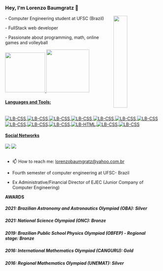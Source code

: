 
### Hey, I'm Lorenzo Baumgratz 👋
 <img align="right" height="300px" width="30%" src="https://hemalcorporation.com/wp-content/uploads/2020/02/web-development.gif">   
<p> - Computer Engineering  student at UFSC (Brazil)</p>
<p> - FullStack web developer </p>
<p> - Passionate about programming, math, online games and volleyball </p>

  <p align="left">
    <a href="https://github.com/LorenzoBaumgratz">
    <img height="130em"  src="https://github-readme-stats.vercel.app/api?username=LorenzoBaumgratz&show_icons=true&theme=dracula&include_all_commits=true&count_private=true"/>
    <img height="140em"  src="https://github-readme-stats.vercel.app/api/top-langs/?username=LorenzoBaumgratz&layout=compact&langs_count=7&theme=dracula"/>
  </p>
  

<h4>Languages and Tools:</h4>
<div style="display: inline_block" width="500px"><br>
  <img align="center" alt="LB-CSS"   src="https://img.shields.io/badge/React-20232A?style=for-the-badge&logo=react&logoColor=61DAFB" />
  <img align="center" alt="LB-CSS"   src="https://img.shields.io/badge/JavaScript-323330?style=for-the-badge&logo=javascript&logoColor=F7DF1E" />
  <img align="center" alt="LB-CSS"   src="https://img.shields.io/badge/TypeScript-007ACC?style=for-the-badge&logo=typescript&logoColor=white" /> 
  <img align="center" alt="LB-CSS"   src="https://img.shields.io/badge/MongoDB-4EA94B?style=for-the-badge&logo=mongodb&logoColor=white" />
  <img align="center" alt="LB-CSS"   src="https://img.shields.io/badge/Node%20js-339933?style=for-the-badge&logo=nodedotjs&logoColor=white" />
  <img align="center" alt="LB-CSS"   src="https://img.shields.io/badge/PostgreSQL-316192?style=for-the-badge&logo=postgresql&logoColor=white" />   
  <img align="center" alt="LB-CSS"   src="https://img.shields.io/badge/nestjs-E0234E?style=for-the-badge&logo=nestjs&logoColor=white" /> 
  <img align="center" alt="LB-CSS"   src="https://img.shields.io/badge/C-00599C?style=for-the-badge&logo=c&logoColor=white"/>
  <img align="center" alt="LB-CSS"   src="https://img.shields.io/badge/C%2B%2B-00599C?style=for-the-badge&logo=c%2B%2B&logoColor=white" />
  <img align="center" alt="LB-CSS"   src="https://img.shields.io/badge/Prisma-3982CE?style=for-the-badge&logo=Prisma&logoColor=white" />
  <img align="center" alt="LB-HTML" src="https://img.shields.io/badge/HTML5-E34F26?style=for-the-badge&logo=html5&logoColor=white">
  <img align="center" alt="LB-CSS"  src="https://img.shields.io/badge/CSS3-1572B6?style=for-the-badge&logo=css3&logoColor=white">
  <img align="center" alt="LB-CSS"   src="https://img.shields.io/badge/styled--components-DB7093?style=for-the-badge&logo=styled-components&logoColor=white" /> 
</div>
<div> 
  <h4> Social Networks</h3>
  <a href = "mailto:lorenzobaumgratz3@gmail.com"><img src="https://img.shields.io/badge/-Gmail-%23333?style=for-the-badge&logo=gmail&logoColor=white" target="_blank"></a>
  <a href="https://www.linkedin.com/in/lorenzo-baumgratz/" target="_blank"><img src="https://img.shields.io/badge/-LinkedIn-%230077B5?style=for-the-badge&logo=linkedin&logoColor=white" target="_blank"></a> 
</div>
  
  
##
- 📫 How to reach me: lorenzobaumgratz@yahoo.com.br


- Fourth semester of computer engineering at UFSC- Brazil
- Ex Administrative/Financial Director of EJEC (Junior Company of Computer Engineering)
  
**AWARDS**
<h5>2021: Brazilian Astronomy and Astronautics Olympiad (OBA): Silver</h5>

<h5>2021: National Science Olympiad (ONC): Bronze</h5>
<h5>2019:
Brazilian Public School Physics Olympiad (OBFEP) - Regional stage: Bronze</h5>
<h5>2016:
International Mathematics Olympiad (CANGURU): Gold</h5>
<h5>2016: Regional Mathematics Olympiad (UNEMAT): Silver</h5>
  




